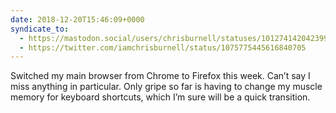 ```yaml
---
date: 2018-12-20T15:46:09+0000
syndicate_to:
  - https://mastodon.social/users/chrisburnell/statuses/101274142042399670
  - https://twitter.com/iamchrisburnell/status/1075775445616840705
---
```


Switched my main browser from Chrome to Firefox this week. Can’t say I miss anything in particular. Only gripe so far is having to change my muscle memory for keyboard shortcuts, which I’m sure will be a quick transition.
